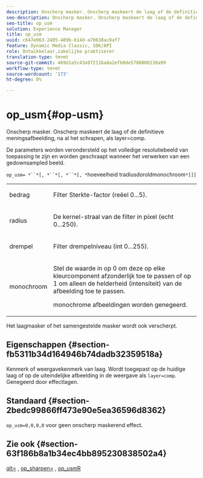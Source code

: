 ```yaml
---
description: Onscherp masker. Onscherp maskeert de laag of de definitieve meningsafbeelding, na al het schrapen, als layer=comp.
seo-description: Onscherp masker. Onscherp maskeert de laag of de definitieve meningsafbeelding, na al het schrapen, als layer=comp.
seo-title: op_usm
solution: Experience Manager
title: op_usm
uuid: c647e063-2405-489b-b14d-a70638ac8af7
feature: Dynamic Media Classic, SDK/API
role: Ontwikkelaar,zakelijke praktiserer
translation-type: tm+mt
source-git-commit: 469d1a5c43a972116a8a2efb0de5708800130a99
workflow-type: tm+mt
source-wordcount: '173'
ht-degree: 0%

---
```



# op_usm{#op-usm}

Onscherp masker. Onscherp maskeert de laag of de definitieve meningsafbeelding, na al het schrapen, als layer=comp.

De parameters worden verondersteld op het volledige resolutiebeeld van toepassing te zijn en worden geschraapt wanneer het verwerken van een gedownsampled beeld.

`op_usm= *``*[, *``*[, *``*[, *`hoeveelheid tradiusdoroldmonochroom`*]]]`

<table id="simpletable_0697E3BCB45F41C494D93A6017ADD2BF"> 
 <tr class="strow"> 
  <td class="stentry"> <p><span class="codeph"><span class="varname"> bedrag</span></span> </p></td> 
  <td class="stentry"> <p>Filter Sterkte-factor (reëel 0...5). </p></td> 
 </tr> 
 <tr class="strow"> 
  <td class="stentry"> <p><span class="codeph"><span class="varname"> radius</span></span> </p></td> 
  <td class="stentry"> <p>De kernel-straal van de filter in pixel (echt 0...250). </p></td> 
 </tr> 
 <tr class="strow"> 
  <td class="stentry"> <p><span class="codeph"><span class="varname"> drempel</span></span> </p></td> 
  <td class="stentry"> <p>Filter drempelniveau (int 0...255). </p></td> 
 </tr> 
 <tr class="strow"> 
  <td class="stentry"> <p><span class="codeph"><span class="varname"> monochroom</span></span> </p></td> 
  <td class="stentry"> <p>Stel de waarde in op 0 om deze op elke kleurcomponent afzonderlijk toe te passen of op 1 om alleen de helderheid (intensiteit) van de afbeelding toe te passen. </p> <p> <span class="codeph"><span class="varname"> </span></span> monochrome afbeeldingen worden genegeerd. </p></td> 
 </tr> 
</table>

Het laagmasker of het samengestelde masker wordt ook verscherpt.

## Eigenschappen {#section-fb5311b34d164946b74dadb32359518a}

Kenmerk of weergavekenmerk van laag. Wordt toegepast op de huidige laag of op de uiteindelijke afbeelding in de weergave als `layer=comp`. Genegeerd door effectlagen.

## Standaard {#section-2bedc99866ff473e90e5ea36596d8362}

`op_usm=0,0,0,0` voor geen onscherp maskerend effect.

## Zie ook {#section-63f186b8a1b34ec4bb895230838502a4}

[qlt=](../../../../../is-api/http-ref/image-serving-api-ref/c-http-protocol-reference/c-command-reference/r-is-http-qlt.md#reference-f69ed0758c784b0385d979820546d352) ,  [op_sharpen=](../../../../../is-api/http-ref/image-serving-api-ref/c-http-protocol-reference/c-command-reference/r-op-sharpen.md#reference-c32573230c6140f883efdaa201ea8541) ,  [op_usmR](../../../../../is-api/http-ref/image-serving-api-ref/c-http-protocol-reference/c-command-reference/r-op-usmr.md#reference-c0168bc1e3a24370883670c09bcb0fef)
